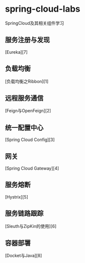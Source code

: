 # spring-cloud-labs
SpringCloud及其相关组件学习
## 服务注册与发现
[Eureka][7]

## 负载均衡
[负载均衡之Ribbon][1]

## 远程服务通信
[Feign与OpenFeign][2]

## 统一配置中心
[Spring Cloud Config][3]

## 网关
[Spring Cloud Gateway][4]

## 服务熔断
[Hystrix][5]

## 服务链路跟踪
[Sleuth与ZipKin的使用][6]


## 容器部署
[Docket与Java][8]
